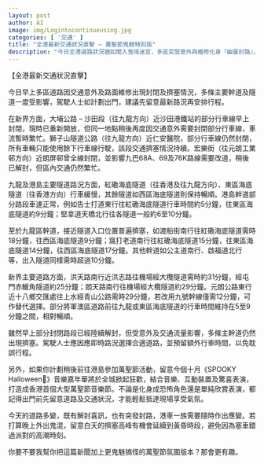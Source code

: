 ```yaml
---
layout: post
author: AI
image: img/Logintocontinueusing.jpg
categories: [ '交通' ]
title: "全港最新交通狀況直擊 – 萬聖節鬼魅特別版"  
description: "今日全港道路狀況猶如闖入鬼域迷宮，多區突發意外與維修化身『幽靈封路』，主要幹道及隧道不時上演車龍驚魂。新界大埔公路、獅子山隧道、公主道等路段，時而解封、時而再陷詛咒般的擠塞，彷彿有幽靈在路面惡作劇。九龍與港島的隧道入口如同陰森的地窖，車輛需耐心排隊方能進入；元朗公路與洪天路更像被萬聖節惡靈拉長時間空間，讓駕駛者陷於驚悚等待。若今晚要前往《SPOOKY Halloween🎃》音樂嘉年華狂歡，記得提早出門，別被塞車怨靈拖慢步伐，錯過派對的鬼魅高潮。"  "
---
```

【全港最新交通狀況直擊】  

今日早上多區道路因交通意外及路面維修出現封閉及擠塞情況，多條主要幹道及隧道一度受影響，駕駛人士如計劃出門，建議先留意最新路況再安排行程。  

在新界方面，大埔公路 – 沙田段（往九龍方向）近沙田港鐵站的部分行車線早上封閉，現時已重新開放，但同一地點稍後再度因交通意外需要封閉部分行車線，車流暫時繁忙。獅子山隧道公路（往九龍方向）近仁安醫院，部分行車線仍然封閉，所有車輛只能使用餘下行車線行駛，該段交通擠塞情況持續。宏樂街（往元朗工業邨方向）近朗屏邨曾全線封閉，並影響九巴68A、69及76K路線需要改道，稍後已解封，但區內交通仍然繁忙。  

九龍及港島主要隧道路況方面，紅磡海底隧道（往香港及往九龍方向）、東區海底隧道（往香港方向）行車緩慢，其餘隧道如西區海底隧道則保持暢順。港島幹道部分路段車速正常，例如告士打道東行往紅磡海底隧道行車時間約5分鐘，往東區海底隧道約9分鐘；堅拿道天橋北行往各隧道一般約6至10分鐘。  

至於九龍區幹道，接近隧道入口位置普遍擠塞，如渡船街南行往紅磡海底隧道需時18分鐘，往西區海底隧道9分鐘；窩打老道南行往紅磡海底隧道15分鐘，往東區海底隧道14分鐘，往西區海底隧道17分鐘。其他幹道如公主道南行、啟福道北行等，出入隧道同樣需時超過10分鐘。  

新界主要道路方面，洪天路南行近洪志路往機場經大欖隧道需時約31分鐘，經屯門赤鱲角隧道約25分鐘；朗天路南行往機場經大欖隧道約29分鐘。元朗公路東行近十八鄉交匯處往上水經青山公路需時29分鐘，若改用九號幹線僅需12分鐘，可作替代選擇。部分將軍澳區道路前往九龍或東區海底隧道的行車時間維持在5至9分鐘之間，相對暢順。  

雖然早上部分封閉路段已經陸續解封，但受意外及交通流量影響，多條主幹道仍然出現擠塞。駕駛人士應因應即時路況選擇合適道路，並預留額外行車時間，以免耽誤行程。  

另外，如果你計劃稍後前往港島參加萬聖節活動，留意今個十月《SPOOKY Halloween🎃》音樂嘉年華將於全城掀起狂歡，結合音樂、互動裝置及驚喜表演，打造成香港首個大型萬聖節音樂節。不論是化身成恐怖角色還是單純欣賞表演，都記得出門前先留意道路及交通狀況，才能輕鬆抵達現場享受氣氛。  

今天的道路多變，既有解封喜訊，也有突發封路，港車一族需要隨時作出應變。若打算晚上外出鬼混，留意白天的擠塞高峰有機會延續到黃昏時段，避免因為塞車錯過派對的高潮時刻。  

你要不要我幫你把這篇新聞加上更鬼魅搞怪的萬聖節氛圍版本？那會更有趣。